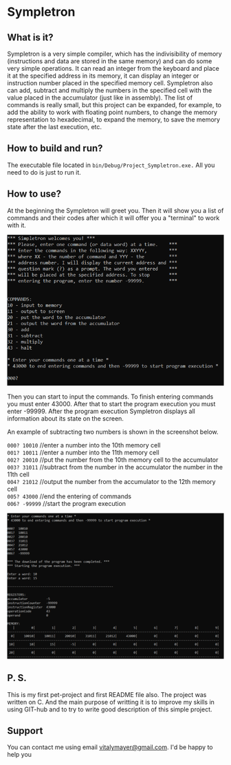 # Sympletron

## What is it?
Sympletron is a very simple compiler, which has the indivisibility of memory (instructions and data are stored in the same memory) and can do some very simple operations.
It can read an integer from the keyboard and place it at the specified address in its memory, it can display an integer or instruction number placed in the specified memory cell.
Sympletron also can add, subtract and multiply the numbers in the specified cell with the value placed in the accumulator (just like in assembly).
The list of commands is really small, but this project can be expanded, for example, to add the ability to work with floating point numbers, to change the memory representation to hexadecimal, to expand the memory, to save the memory state after the last execution, etc.

## How to build and run?
The executable file located in `bin/Debug/Project_Sympletron.exe.` All you need to do is just to run it.

## How to use?
At the beginning the Sympletron will greet you. Then it will show you a list of commands and their codes after which it will offer you a "terminal" to work with it.

<img src="/screenshots/greeting.png" alt="Greeting_of_Sympletron"/>

Then you can start to input the commands. To finish entering commands you must enter 43000. After that to start the program execution you must enter -99999.
After the program execution Sympletron displays all information about its state on the screen.

An example of subtracting two numbers is shown in the screenshot below.

`000? 10010`  //enter a number into the 10th memory cell  
`001? 10011`  //enter a number into the 11th memory cell  
`002? 20010`  //put the number from the 10th memory cell to the accumulator  
`003? 31011`  //subtract from the number in the accumulator the number in the 11th cell  
`004? 21012`  //output the number from the accumulator to the 12th memory cell  
`005? 43000`  //end the entering of commands  
`006? -99999` //start the program execution  

<img src="/screenshots/subtracting.png" alt="Subrtacting"/>

## P. S. 
This is my first pet-project and first README file also. 
The project was written on C. And the main purpose of writting it is to improve my skills in using GIT-hub and to try to write good description of this simple project.

## Support
You can contact me using email vitalymayer@gmail.com. I'd be happy to help you